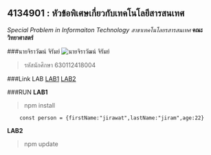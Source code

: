 ## 4134901 : หัวข้อพิเศษเกี่ยวกับเทคโนโลยีสารสนเทศ ##
*Special Problem in Informaiton Technology*
_สาขาเทคโนโลยรสารสนเทศ_
**คณะวิทยาศาสตร์**

###นายจิราวัฒน์ จิรัมย์
![นายจิราวัฒน์ จิรัมย์](https://scontent.fnak3-1.fna.fbcdn.net/v/t39.30808-6/274659484_4902942549775402_4297036227111697505_n.jpg?_nc_cat=104&ccb=1-5&_nc_sid=09cbfe&_nc_ohc=4vXKgzqzo3oAX-g8BOx&tn=mylw7iVEpwqZVVAs&_nc_ht=scontent.fnak3-1.fna&oh=00_AT-3Iim3n3eg7ewBNmXFPheyF-wcG1agDxNP8yHxV5ITGA&oe=622D5F49)

>รหัสนักศึกษา 630112418004

###Link LAB
[LAB1](https://github.com/004jirawat/4134901-2-64/tree/master/LAB1)
[LAB2](https://github.com/004jirawat/4134901-2-64/tree/master/LAB2)

###RUN
**LAB1**
>npm install
```
    const person = {firstName:"jirawat",lastName:"jiram",age:22}
```
**LAB2**
>npm update